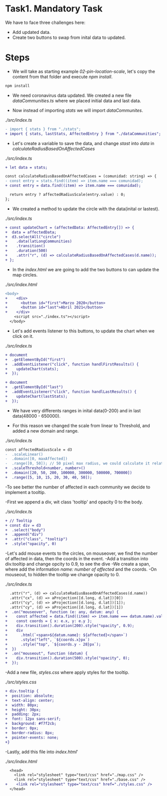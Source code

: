 # Task1. Mandatory Task

We have to face three challenges here:

- Add updated data.
- Create two buttons to swap from inital data to updated.

# Steps

- We will take as starting example _02-pin-location-scale_, let's copy the content from that folder and execute _npm install_.

```bash
npm install
```

- We need coronavirus data updated. We created a new file _dataCommunities.ts_ where we placed initial data and last data.

- Now instead of importing _stats_ we will import _dataCommunites_.

_./src/index.ts_

```diff
- import { stats } from "./stats";
+ import { stats, lastStats, AffectedEntry } from "./dataCommunities";
```

- Let's create a variable to save the data, and change _stast_ into _data_ in _calculateRadiusBasedOnAffectedCases_

_./src/index.ts_

```diff
+ let data = stats;

const calculateRadiusBasedOnAffectedCases = (comunidad: string) => {
- const entry = stats.find((item) => item.name === comunidad);
+ const entry = data.find((item) => item.name === comunidad);

  return entry ? affectedRadiusScale(entry.value) : 0;
};
```

- We created a method to update the circle with the data(inital or lastest).

_./src/index.ts_

```diff
+ const updateChart = (affectedData: AffectedEntry[]) => {
+  data = affectedData;
+  d3.selectAll("circle")
+    .data(latLongCommunities)
+    .transition()
+    .duration(500)
+    .attr("r", (d) => calculateRadiusBasedOnAffectedCases(d.name));
+ };
```

- In the _index.html_ we are going to add the two buttons to can update the map circles.

_./src/index.html_

```diff
<body>
+    <div>
+      <button id="first">Marzo 2020</button>
+      <button id="last">Abril 2021</button>
+    </div>
    <script src="./index.ts"></script>
  </body>
```

- Let's add events listener to this buttons, to update the chart when we click on it.

_./src/index.ts_

```diff
+ document
+  .getElementById("first")
+  .addEventListener("click", function handlFirstResults() {
+    updateChart(stats);
+  });

+ document
+  .getElementById("last")
+  .addEventListener("click", function handlLastResults() {
+    updateChart(lastStats);
+  });
```

- We have very differents ranges in inital data(0-200) and in last data(48000 - 650000).

- For this reason we changed the scale from linear to Threshold, and added a new domain and range.

_./src/index.ts_

```diff
const affectedRadiusScale = d3
-  .scaleLinear()
-  .domain([0, maxAffected])
-  .range([0, 50]); // 50 pixel max radius, we could calculate it relative to width and height
+  .scaleThreshold<number, number>()
+  .domain([20, 50, 200, 100000, 300000, 500000, 700000])
+  .range([5, 10, 15, 20, 30, 40, 50]);
```

-To see better the number of affected in each community we decide to implement a tooltip.

-First we append a div, wit class 'tooltip' and opacity 0 to the body.

_./src/index.ts_

```diff
+ // Tooltip
+ const div = d3
+  .select("body")
+  .append("div")
+  .attr("class", "tooltip")
+  .style("opacity", 0)
```

-Let's add mouse events to the circles, on mouseover, we find the number of affected in data,
then the coords in the event.
-Add a transition into div.tooltip and change opcity to 0.9, to see the dive
-We create a span, where add the information _name: number of affected_ and the coords.
-On mouseout, to hidden the tooltip we change opacity to 0.

_./src/index.ts_

```diff
  .attr("r", (d) => calculateRadiusBasedOnAffectedCases(d.name))
  .attr("cx", (d) => aProjection([d.long, d.lat])[0])
  .attr("cy", (d) => aProjection([d.long, d.lat])[1]);
  .attr("cy", (d) => aProjection([d.long, d.lat])[1])
+  .on("mouseover", function (e: any, datum: any) {
+    const affected = data.find((item) => item.name === datum.name).value;
+    const coords = { x: e.x, y: e.y };
+    div.transition().duration(200).style("opacity", 0.9);
+    div
+      .html(`<span>${datum.name}: ${affected}</span>`)
+      .style("left", `${coords.x}px`)
+      .style("top", `${coords.y - 28}px`);
+  })
+  .on("mouseout", function (datum) {
+    div.transition().duration(500).style("opacity", 0);
+  });
```

-Add a new file, _styles.css_ where apply styles for the tooltip.

_./src/styles.css_

```diff
+ div.tooltip {
+  position: absolute;
+  text-align: center;
+  width: 80px;
+  height: 30px;
+  padding: 2px;
+  font: 12px sans-serif;
+  background: #f7f2cb;
+  border: 0px;
+  border-radius: 8px;
+  pointer-events: none;
+}
```

-Lastly, add this file into _index.html_'

_./src/index.html_

```diff
  <head>
    <link rel="stylesheet" type="text/css" href="./map.css" />
    <link rel="stylesheet" type="text/css" href="./base.css" />
+    <link rel="stylesheet" type="text/css" href="./styles.css" />
  </head>
```

